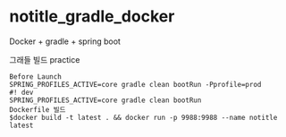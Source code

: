 # notitle_gradle_docker
Docker + gradle + spring boot

그래들 빌드 practice

~~~~
Before Launch
SPRING_PROFILES_ACTIVE=core gradle clean bootRun -Pprofile=prod
#! dev
SPRING_PROFILES_ACTIVE=core gradle clean bootRun
Dockerfile 빌드
$docker build -t latest . && docker run -p 9988:9988 --name notitle latest 
